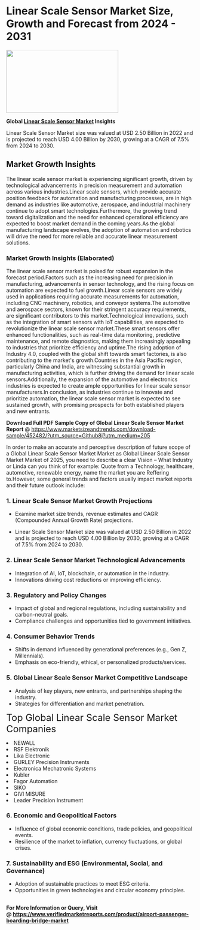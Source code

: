<H1>Linear Scale Sensor Market Size, Growth and Forecast from 2024 - 2031</H1><img class="aligncenter size-medium wp-image-584254" src="https://thirdeyenews.in/wp-content/uploads/2024/09/Global-Market-Research-300x168.jpeg" alt="" width="300" height="168" /><p><strong>Global&nbsp;<a href="https://www.marketsizeandtrends.com/download-sample/452482/?utm_source=Github8j?utm_medium=205">Linear Scale Sensor Market</a> Insights</strong></p><p>Linear Scale Sensor Market size was valued at USD 2.50 Billion in 2022 and is projected to reach USD 4.00 Billion by 2030, growing at a CAGR of 7.5% from 2024 to 2030.</p><p><h2>Market Growth Insights</h2> The linear scale sensor market is experiencing significant growth, driven by technological advancements in precision measurement and automation across various industries.Linear scale sensors, which provide accurate position feedback for automation and manufacturing processes, are in high demand as industries like automotive, aerospace, and industrial machinery continue to adopt smart technologies.Furthermore, the growing trend toward digitalization and the need for enhanced operational efficiency are expected to boost market demand in the coming years.As the global manufacturing landscape evolves, the adoption of automation and robotics will drive the need for more reliable and accurate linear measurement solutions.<p></p> <h3>Market Growth Insights (Elaborated)</h3> The linear scale sensor market is poised for robust expansion in the forecast period.Factors such as the increasing need for precision in manufacturing, advancements in sensor technology, and the rising focus on automation are expected to fuel growth.Linear scale sensors are widely used in applications requiring accurate measurements for automation, including CNC machinery, robotics, and conveyor systems.The automotive and aerospace sectors, known for their stringent accuracy requirements, are significant contributors to this market.Technological innovations, such as the integration of smart sensors with IoT capabilities, are expected to revolutionize the linear scale sensor market.These smart sensors offer enhanced functionalities, such as real-time data monitoring, predictive maintenance, and remote diagnostics, making them increasingly appealing to industries that prioritize efficiency and uptime.The rising adoption of Industry 4.0, coupled with the global shift towards smart factories, is also contributing to the market's growth.Countries in the Asia Pacific region, particularly China and India, are witnessing substantial growth in manufacturing activities, which is further driving the demand for linear scale sensors.Additionally, the expansion of the automotive and electronics industries is expected to create ample opportunities for linear scale sensor manufacturers.In conclusion, as industries continue to innovate and prioritize automation, the linear scale sensor market is expected to see sustained growth, with promising prospects for both established players and new entrants.<p></p><p><span class=""><strong>Download Full PDF Sample Copy of Global Linear Scale Sensor Market Report</strong> @ <a href="https://www.marketsizeandtrends.com/download-sample/452482/?utm_source=Github8j?utm_medium=205" target="_blank">https://www.marketsizeandtrends.com/download-sample/452482/?utm_source=Github8j?utm_medium=205</a></span></p><p>In order to make an accurate and perceptive description of future scope of a Global&nbsp;Linear Scale Sensor Market Market as Global&nbsp;Linear Scale Sensor Market Market of 2025, you need to describe a clear Vision &ndash; What Industry or Linda can you think of for example: Quote from a Technology, healthcare, automotive, renewable energy, name the market you are Reffering to.However, some general trends and factors usually impact market reports and their future outlook include:</p><h3>1.&nbsp;<strong>Linear Scale Sensor Market Growth Projections</strong></h3><ul><li>Examine market size trends, revenue estimates and CAGR (Compounded Annual Growth Rate) projections.</li><li><p>Linear Scale Sensor Market size was valued at USD 2.50 Billion in 2022 and is projected to reach USD 4.00 Billion by 2030, growing at a CAGR of 7.5% from 2024 to 2030.</p></li></ul><h3>2.&nbsp;<strong>Linear Scale Sensor Market Technological Advancements</strong></h3><ul><li>Integration of AI, IoT, blockchain, or automation in the industry.</li><li>Innovations driving cost reductions or improving efficiency.</li></ul><h3>3.&nbsp;<strong>Regulatory and Policy Changes</strong></h3><ul><li>Impact of global and regional regulations, including sustainability and carbon-neutral goals.</li><li>Compliance challenges and opportunities tied to government initiatives.</li></ul><h3>4.&nbsp;<strong>Consumer Behavior Trends</strong></h3><ul><li>Shifts in demand influenced by generational preferences (e.g., Gen Z, Millennials).</li><li>Emphasis on eco-friendly, ethical, or personalized products/services.</li></ul><h3>5.&nbsp;<strong>Global Linear Scale Sensor Market Competitive Landscape</strong></h3><ul><li>Analysis of key players, new entrants, and partnerships shaping the industry.</li><li>Strategies for differentiation and market penetration.</li></ul><p data-pm-slice="1 1 []"><span style="color: inherit; font-family: inherit; font-size: 25px;">Top Global Linear Scale Sensor Market Companies</span></p><div class="" data-test-id=""><p><li>NEWALL</li><li> RSF Elektronik</li><li> Lika Electronic</li><li> GURLEY Precision Instruments</li><li> Electronica Mechatronic Systems</li><li> Kubler</li><li> Fagor Automation</li><li> SIKO</li><li> GIVI MISURE</li><li> Leader Precision Instrument</li></p></div><h3>6.&nbsp;<strong>Economic and Geopolitical Factors</strong></h3><ul><li>Influence of global economic conditions, trade policies, and geopolitical events.</li><li>Resilience of the market to inflation, currency fluctuations, or global crises.</li></ul><h3>7.&nbsp;<strong>Sustainability and ESG (Environmental, Social, and Governance)</strong></h3><ul><li>Adoption of sustainable practices to meet ESG criteria.</li><li>Opportunities in green technologies and circular economy principles.</li></ul><h2><strong style="font-size: 14px;">For More Information or Query, Visit @&nbsp;</strong><a style="background-color: #ffffff; font-size: 14px;" href="https://www.marketsizeandtrends.com/report/linear-scale-sensor-market/" target="_blank">https://www.verifiedmarketreports.com/product/airport-passenger-boarding-bridge-market</a></h2>